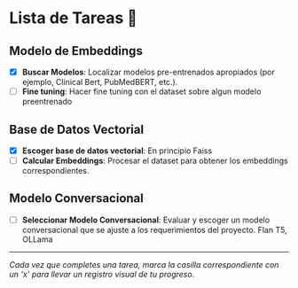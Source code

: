 # Lista de Tareas 📝

## Modelo de Embeddings
- [x] **Buscar Modelos**: Localizar modelos pre-entrenados apropiados (por ejemplo, Clinical Bert, PubMedBERT, etc.).
- [ ] **Fine tuning**: Hacer fine tuning con el dataset sobre algun modelo preentrenado 

## Base de Datos Vectorial
- [x] **Escoger base de datos vectorial**: En principio Faiss
- [ ] **Calcular Embeddings**: Procesar el dataset para obtener los embeddings correspondientes.

## Modelo Conversacional
- [ ] **Seleccionar Modelo Conversacional**: Evaluar y escoger un modelo conversacional que se ajuste a los requerimientos del proyecto. Flan T5, OLLama

---

_Cada vez que completes una tarea, marca la casilla correspondiente con un 'x' para llevar un registro visual de tu progreso._
